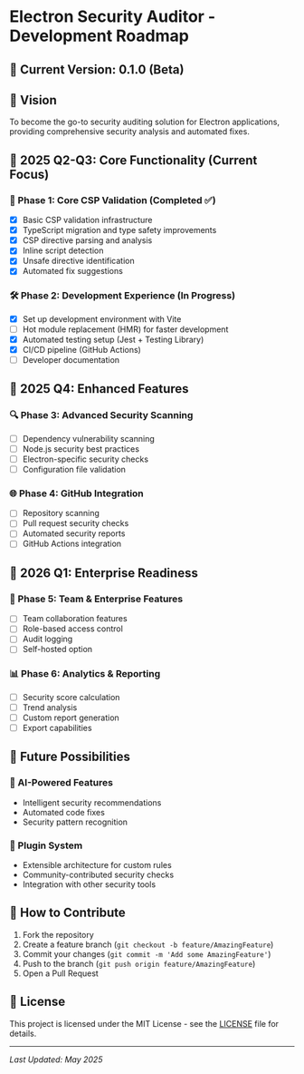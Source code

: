 # Electron Security Auditor - Development Roadmap

## 🚀 Current Version: 0.1.0 (Beta)

## 🌟 Vision
To become the go-to security auditing solution for Electron applications, providing comprehensive security analysis and automated fixes.

## 📅 2025 Q2-Q3: Core Functionality (Current Focus)

### 🎯 Phase 1: Core CSP Validation (Completed ✅)
- [x] Basic CSP validation infrastructure
- [x] TypeScript migration and type safety improvements
- [x] CSP directive parsing and analysis
- [x] Inline script detection
- [x] Unsafe directive identification
- [x] Automated fix suggestions

### 🛠️ Phase 2: Development Experience (In Progress)
- [x] Set up development environment with Vite
- [ ] Hot module replacement (HMR) for faster development
- [x] Automated testing setup (Jest + Testing Library)
- [x] CI/CD pipeline (GitHub Actions)
- [ ] Developer documentation

## 📅 2025 Q4: Enhanced Features

### 🔍 Phase 3: Advanced Security Scanning
- [ ] Dependency vulnerability scanning
- [ ] Node.js security best practices
- [ ] Electron-specific security checks
- [ ] Configuration file validation

### 🌐 Phase 4: GitHub Integration
- [ ] Repository scanning
- [ ] Pull request security checks
- [ ] Automated security reports
- [ ] GitHub Actions integration

## 📅 2026 Q1: Enterprise Readiness

### 🏢 Phase 5: Team & Enterprise Features
- [ ] Team collaboration features
- [ ] Role-based access control
- [ ] Audit logging
- [ ] Self-hosted option

### 📊 Phase 6: Analytics & Reporting
- [ ] Security score calculation
- [ ] Trend analysis
- [ ] Custom report generation
- [ ] Export capabilities

## 🔮 Future Possibilities

### 🤖 AI-Powered Features
- Intelligent security recommendations
- Automated code fixes
- Security pattern recognition

### 🔌 Plugin System
- Extensible architecture for custom rules
- Community-contributed security checks
- Integration with other security tools

## 📝 How to Contribute

1. Fork the repository
2. Create a feature branch (`git checkout -b feature/AmazingFeature`)
3. Commit your changes (`git commit -m 'Add some AmazingFeature'`)
4. Push to the branch (`git push origin feature/AmazingFeature`)
5. Open a Pull Request

## 📜 License

This project is licensed under the MIT License - see the [LICENSE](LICENSE) file for details.

---
*Last Updated: May 2025*
